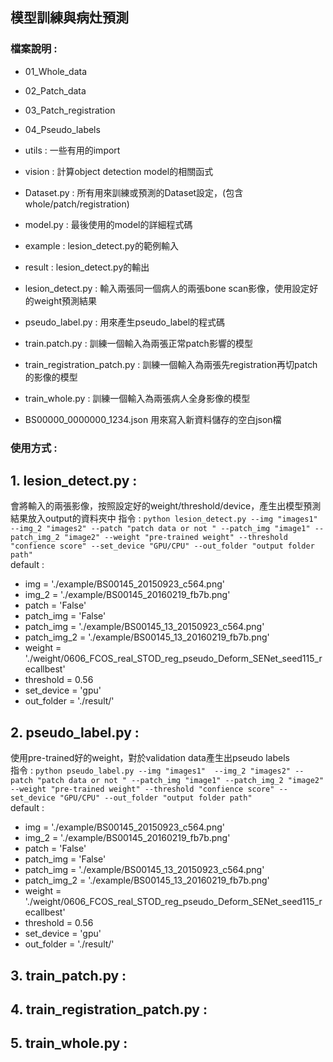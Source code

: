 ## 模型訓練與病灶預測

### 檔案說明 : 
* 01_Whole_data  
* 02_Patch_data  
* 03_Patch_registration  
* 04_Pseudo_labels  
   
* utils : 一些有用的import   
* vision : 計算object detection model的相關函式    
* Dataset.py : 所有用來訓練或預測的Dataset設定，(包含whole/patch/registration)   
* model.py : 最後使用的model的詳細程式碼   
   
* example : lesion_detect.py的範例輸入  
* result : lesion_detect.py的輸出  
  
* lesion_detect.py : 輸入兩張同一個病人的兩張bone scan影像，使用設定好的weight預測結果   
* pseudo_label.py : 用來產生pseudo_label的程式碼  
* train.patch.py : 訓練一個輸入為兩張正常patch影響的模型  
* train_registration_patch.py : 訓練一個輸入為兩張先registration再切patch的影像的模型  
* train_whole.py : 訓練一個輸入為兩張病人全身影像的模型  
     
* BS00000_0000000_1234.json 用來寫入新資料儲存的空白json檔  

### 使用方式 : 
## 1. lesion_detect.py :  
會將輸入的兩張影像，按照設定好的weight/threshold/device，產生出模型預測結果放入output的資料夾中
指令 : `python lesion_detect.py --img "images1"  --img_2 "images2" --patch "patch data or not " --patch_img "image1" --patch_img_2 "image2" --weight "pre-trained weight" --threshold "confience score" --set_device "GPU/CPU" --out_folder "output folder path" `  
default : 
* img = './example/BS00145_20150923_c564.png'
* img_2 = './example/BS00145_20160219_fb7b.png'
* patch = 'False'
* patch_img = 'False'
* patch_img = './example/BS00145_13_20150923_c564.png'
* patch_img_2 = './example/BS00145_13_20160219_fb7b.png'
* weight = './weight/0606_FCOS_real_STOD_reg_pseudo_Deform_SENet_seed115_recallbest'
* threshold = 0.56
* set_device = 'gpu'
* out_folder = './result/'
## 2. pseudo_label.py :  
使用pre-trained好的weight，對於validation data產生出pseudo labels  
指令 : `python pseudo_label.py --img "images1"  --img_2 "images2" --patch "patch data or not " --patch_img "image1" --patch_img_2 "image2" --weight "pre-trained weight" --threshold "confience score" --set_device "GPU/CPU" --out_folder "output folder path" `  
default : 
* img = './example/BS00145_20150923_c564.png'
* img_2 = './example/BS00145_20160219_fb7b.png'
* patch = 'False'
* patch_img = 'False'
* patch_img = './example/BS00145_13_20150923_c564.png'
* patch_img_2 = './example/BS00145_13_20160219_fb7b.png'
* weight = './weight/0606_FCOS_real_STOD_reg_pseudo_Deform_SENet_seed115_recallbest'
* threshold = 0.56
* set_device = 'gpu'
* out_folder = './result/'
## 3. train_patch.py :  
## 4. train_registration_patch.py :  
## 5. train_whole.py :  
